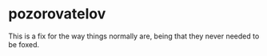 # pozorovatelov
This is a fix for the way things normally are, being that they never needed to be foxed.
